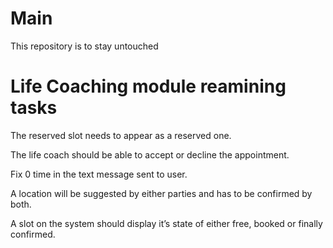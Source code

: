 # Main
This repository is to stay untouched

# Life Coaching module reamining tasks
The reserved slot needs to appear as a reserved one.

The life coach should be able to accept or decline the appointment.

Fix 0 time in the text message sent to user.

A location will be suggested by either parties and has to be confirmed by both.

A slot on the system should display itʼs state of either free, booked or finally confirmed.
